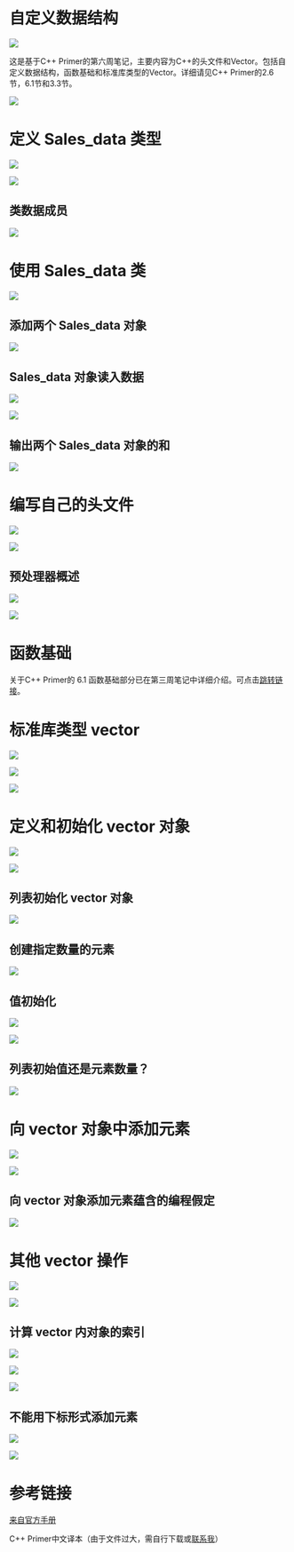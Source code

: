 # 自定义数据结构

![](https://raw.githubusercontent.com/liutiantian233/Blog/master/201902/sixth-week-1.png)

这是基于C++ Primer的第六周笔记，主要内容为C++的头文件和Vector。包括自定义数据结构，函数基础和标准库类型的Vector。详细请见C++ Primer的2.6节，6.1节和3.3节。

<!-- more -->

![](https://raw.githubusercontent.com/liutiantian233/Blog/master/201902/sixth-week-2.png)

# 定义 Sales_data 类型

![](https://raw.githubusercontent.com/liutiantian233/Blog/master/201902/sixth-week-3.png)

![](https://raw.githubusercontent.com/liutiantian233/Blog/master/201902/sixth-week-4.png)

## 类数据成员

![](https://raw.githubusercontent.com/liutiantian233/Blog/master/201902/sixth-week-5.png)

# 使用 Sales_data 类

![](https://raw.githubusercontent.com/liutiantian233/Blog/master/201902/sixth-week-6.png)

## 添加两个 Sales_data 对象

![](https://raw.githubusercontent.com/liutiantian233/Blog/master/201902/sixth-week-7.png)

## Sales_data 对象读入数据

![](https://raw.githubusercontent.com/liutiantian233/Blog/master/201902/sixth-week-8.png)

![](https://raw.githubusercontent.com/liutiantian233/Blog/master/201902/sixth-week-9.png)

## 输出两个 Sales_data 对象的和

![](https://raw.githubusercontent.com/liutiantian233/Blog/master/201902/sixth-week-10.png)

# 编写自己的头文件

![](https://raw.githubusercontent.com/liutiantian233/Blog/master/201902/sixth-week-11.png)

![](https://raw.githubusercontent.com/liutiantian233/Blog/master/201902/sixth-week-12.png)

## 预处理器概述

![](https://raw.githubusercontent.com/liutiantian233/Blog/master/201902/sixth-week-13.png)

![](https://raw.githubusercontent.com/liutiantian233/Blog/master/201902/sixth-week-14.png)

# 函数基础

关于C++ Primer的 6.1 函数基础部分已在第三周笔记中详细介绍。可点击[跳转链接](https://liutiantian233.github.io/about-cpp/2019/the-third-week-for-C++-1.html#函数基础)。

# 标准库类型 vector

![](https://raw.githubusercontent.com/liutiantian233/Blog/master/201902/sixth-week-15.png)

![](https://raw.githubusercontent.com/liutiantian233/Blog/master/201902/sixth-week-16.png)

![](https://raw.githubusercontent.com/liutiantian233/Blog/master/201902/sixth-week-17.png)

# 定义和初始化 vector 对象

![](https://raw.githubusercontent.com/liutiantian233/Blog/master/201902/sixth-week-18.png)

![](https://raw.githubusercontent.com/liutiantian233/Blog/master/201902/sixth-week-19.png)

## 列表初始化 vector 对象

![](https://raw.githubusercontent.com/liutiantian233/Blog/master/201902/sixth-week-20.png)

## 创建指定数量的元素

![](https://raw.githubusercontent.com/liutiantian233/Blog/master/201902/sixth-week-21.png)

## 值初始化

![](https://raw.githubusercontent.com/liutiantian233/Blog/master/201902/sixth-week-22.png)

![](https://raw.githubusercontent.com/liutiantian233/Blog/master/201902/sixth-week-23.png)

## 列表初始值还是元素数量？

![](https://raw.githubusercontent.com/liutiantian233/Blog/master/201902/sixth-week-24.png)

# 向 vector 对象中添加元素

![](https://raw.githubusercontent.com/liutiantian233/Blog/master/201902/sixth-week-25.png)

![](https://raw.githubusercontent.com/liutiantian233/Blog/master/201902/sixth-week-26.png)

## 向 vector 对象添加元素蕴含的编程假定

![](https://raw.githubusercontent.com/liutiantian233/Blog/master/201902/sixth-week-27.png)

# 其他 vector 操作

![](https://raw.githubusercontent.com/liutiantian233/Blog/master/201902/sixth-week-28.png)

![](https://raw.githubusercontent.com/liutiantian233/Blog/master/201902/sixth-week-29.png)

## 计算 vector 内对象的索引

![](https://raw.githubusercontent.com/liutiantian233/Blog/master/201902/sixth-week-30.png)

![](https://raw.githubusercontent.com/liutiantian233/Blog/master/201902/sixth-week-31.png)

![](https://raw.githubusercontent.com/liutiantian233/Blog/master/201902/sixth-week-32.png)

## 不能用下标形式添加元素

![](https://raw.githubusercontent.com/liutiantian233/Blog/master/201902/sixth-week-33.png)

![](https://raw.githubusercontent.com/liutiantian233/Blog/master/201902/sixth-week-34.png)

# 参考链接

[来自官方手册](https://zh.cppreference.com/w/首页)

C++ Primer中文译本（由于文件过大，需自行下载或[联系我](https://liutiantian233.github.io/about/)）
